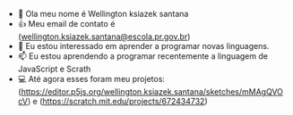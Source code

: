 - 👋 Ola meu nome é Wellington ksiazek santana
- 👍 Meu email de contato é (wellington.ksiazek.santana@escola.pr.gov.br)
- 🌱 Eu estou interessado em aprender a programar novas linguagens.
- 📫 Eu estou aprendendo a programar recentemente a linguagem de JavaScript e Scrath 
- 💻 Até agora esses foram meu projetos: (https://editor.p5js.org/wellington.ksiazek.santana/sketches/mMAgQVOcV) e (https://scratch.mit.edu/projects/672434732)
<!---
Wellingtonksiazeksantana/Wellingtonksiazeksantana is a ✨ special ✨ repository because its `README.md` (this file) appears on your GitHub profile.
You can click the Preview link to take a look at your changes.
--->
